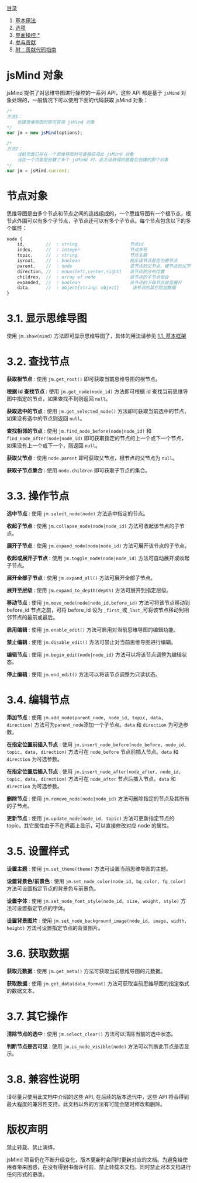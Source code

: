 [目录](index.md)

1. [基本用法](1.usage.md)
2. [选项](2.options.md)
3. [界面操控 *](3.operation.md)
4. [参与贡献](4.contribution.md)
5. [附：贡献代码指南](5.development.md)

jsMind 对象
===

jsMind 提供了对思维导图进行操控的一系列 API，这些 API 都是基于 `jsMind` 对象处理的，一般情况下可以使用下面的代码获取 jsMind 对象：

```javascript
/*
方法1：
    创建思维导图时即可获得 jsMind 对象
*/
var jm = new jsMind(options);

/*
方法2：
    当前页面已存在一个思维导图时可直接获得此 jsMind 对象
    当在一个页面里创建了多个 jsMind 时，此方法获得的是最后创建的那个对象
*/
var jm = jsMind.current;
```

节点对象
===

思维导图是由多个节点和节点之间的连线组成的，一个思维导图有一个根节点，根节点外围可以有多个子节点，子节点还可以有多个子节点。每个节点包含以下的多个属性：

```javascript
node {
    id,        //  : string                    节点id
    index,     //  : integer                   节点序号
    topic,     //  : string                    节点主题
    isroot,    //  : boolean                   指示该节点是否为根节点
    parent,    //  : node                      该节点的父节点，根节点的父节目为 null ，但请不要根据此属性判断该节点是否为根节点
    direction, //  : enum(left,center,right)   该节点的分布位置
    children,  //  : array of node             该节点的子节点组合
    expanded,  //  : boolean                   该节点的下级节点是否展开
    data,      //  : object{string: object}     该节点的其它附加数据
}
```

3.1. 显示思维导图
===

使用 `jm.show(mind)` 方法即可显示思维导图了，具体的用法请参见 [1.1. 基本框架](1.usage.md)

3.2. 查找节点
===

**获取根节点** : 使用 `jm.get_root()` 即可获取当前思维导图的根节点。

**根据 id 查找节点** : 使用 `jm.get_node(node_id)` 方法即可根据 id 查找当前思维导图中指定的节点，如果查找不到则返回 `null`。

**获取选中的节点** : 使用 `jm.get_selected_node()` 方法即可获取当前选中的节点，如果没有选中的节点则返回 `null`。

**查找相邻的节点** : 使用 `jm.find_node_before(node|node_id)` 和 `find_node_after(node|node_id)` 即可获取指定的节点的上一个或下一个节点，如果没有上一个或下一个，则返回 `null`。

**获取父节点** : 使用 `node.parent` 即可获取父节点，根节点的父节点为 `null`。

**获取子节点集合** : 使用 `node.children` 即可获取子节点的集合。

3.3. 操作节点
===

**选中节点** : 使用 `jm.select_node(node)` 方法选中指定的节点。

**收起子节点** : 使用 `jm.collapse_node(node|node_id)` 方法可收起该节点的子节点。

**展开子节点** : 使用 `jm.expand_node(node|node_id)` 方法可展开该节点的子节点。

**收起或展开子节点** : 使用 `jm.toggle_node(node|node_id)` 方法可自动展开或收起子节点。

**展开全部子节点** : 使用 `jm.expand_all()` 方法可展开全部子节点。

**展开至层级** : 使用 `jm.expand_to_depth(depth)` 方法可展开到指定层级。

**移动节点** : 使用 `jm.move_node(node|node_id,before_id)` 方法可将该节点移动到 before_id 节点之前，可将 before_id 设为 `_first_`或`_last_`可将该节点移动到相邻节点的最前或最后。 

**启用编辑** : 使用 `jm.enable_edit()` 方法可启用对当前思维导图的编辑功能。

**禁止编辑** : 使用 `jm.disable_edit()` 方法可禁止对当前思维导图进行编辑。

**编辑节点** : 使用 `jm.begin_edit(node|node_id)` 方法可以将该节点调整为编辑状态。

**停止编辑** : 使用 `jm.end_edit()` 方法可以将该节点调整为只读状态。

3.4. 编辑节点
===

**添加节点** : 使用 `jm.add_node(parent_node, node_id, topic, data, direction)` 方法可为`parent_node`添加一个子节点。`data` 和 `direction` 为可选参数。

**在指定位置前插入节点** : 使用 `jm.insert_node_before(node_before, node_id, topic, data, direction)` 方法可在 `node_before` 节点前插入节点。`data` 和 `direction` 为可选参数。

**在指定位置后插入节点** : 使用 `jm.insert_node_after(node_after, node_id, topic, data, direction)` 方法可在 `node_after` 节点后插入节点。`data` 和 `direction` 为可选参数。

**删除节点** : 使用 `jm.remove_node(node|node_id)` 方法可删除指定的节点及其所有的子节点。

**更新节点** : 使用 `jm.update_node(node_id, topic)` 方法可更新指定节点的 topic，其它属性由于不在界面上显示，可以直接修改对应 node 的属性。

3.5. 设置样式
===

**设置主题** : 使用 `jm.set_theme(theme)` 方法可设置当前思维导图的主题。

**设置背景色/前景色** : 使用 `jm.set_node_color(node_id, bg_color, fg_color)` 方法可设置指定节点的背景色与前景色。

**设置字体** : 使用 `jm.set_node_font_style(node_id, size, weight, style)` 方法可设置指定节点的字体。

**设置背景图片** : 使用 `jm.set_node_background_image(node_id, image, width, height)` 方法可设置指定节点的背景图片。

3.6. 获取数据
===

**获取元数据** : 使用 `jm.get_meta()` 方法可获取当前思维导图的元数据。

**获取数据** : 使用 `jm.get_data(data_format)` 方法可获取当前思维导图的指定格式的数据文本。

3.7. 其它操作
===

**清除节点的选中** : 使用 `jm.select_clear()` 方法可以清除当前的选中状态。

**判断节点是否可见** : 使用 `jm.is_node_visible(node)` 方法可以判断此节点是否显示。

3.8. 兼容性说明
===

请尽量只使用此文档中介绍的这些 API, 在后续的版本迭代中，这些 API 将会得到最大程度的兼容性支持。此文档以外的方法有可能会随时修改和删除。

版权声明
===

禁止转载、禁止演绎。

jsMind 项目仍在不断升级变化，版本更新时会同时更新对应的文档。为避免给使用者带来困惑，在没有得到书面许可前，禁止转载本文档，同时禁止对本文档进行任何形式的更改。

